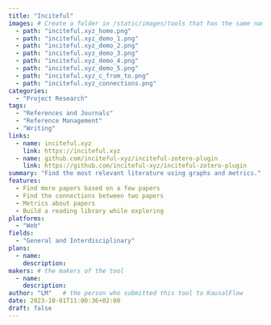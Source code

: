 ```yaml
---
title: "Inciteful"
images: # Create a folder in /static/images/tools that has the same name as this current markdown file and place the images there. We only need the file name here. If this is not clear, please refer to existing tools as references.
  - path: "inciteful.xyz_home.png"
  - path: "inciteful.xyz_demo_1.png"
  - path: "inciteful.xyz_demo_2.png"
  - path: "inciteful.xyz_demo_3.png"
  - path: "inciteful.xyz_demo_4.png"
  - path: "inciteful.xyz_demo_5.png"
  - path: "inciteful.xyz_c_from_to.png"
  - path: "inciteful.xyz_connections.png"
categories:
  - "Project Research"
tags:
  - "References and Journals"
  - "Reference Management"
  - "Writing"
links:
  - name: inciteful.xyz
    link: https://inciteful.xyz
  - name: github.com/inciteful-xyz/inciteful-zotero-plugin
    link: https://github.com/inciteful-xyz/inciteful-zotero-plugin
summary: "Find the most relevant literature using graphs and metrics."
features:
  - Find more papers based on a few papers 
  - Find the connections between two papers 
  - Metrics about papers 
  - Build a reading library while exploring
platforms:
  - "Web"
fields:
  - "General and Interdisciplinary"
plans:
  - name:
    description:
makers: # the makers of the tool
  - name:
    description:
author: "LM"   # the person who submitted this tool to KausalFlow
date: 2023-10-01T11:00:36+02:00
draft: false
---
```

